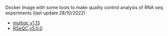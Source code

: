 Docker Image with some tools to make quality control analysis of RNA seq experiments (last update 28/10/2022)

  * [multiqc v1.13](https://multiqc.info/)
  * [RSeQC v5.0.0](http://rseqc.sourceforge.net/)
